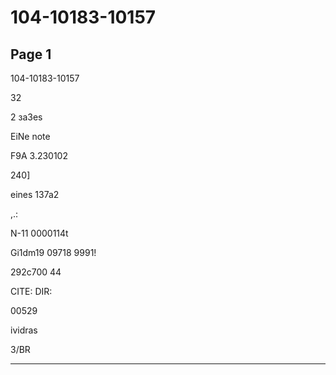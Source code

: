 # 104-10183-10157

## Page 1

104-10183-10157

32

2 зa3es

EiNe note

F9A 3.230102

240]

eines 137a2

,.:

N-11 0000114t

Gi1dm19 09718 9991!

292c700 44

CITE: DIR:

00529

ividras

3/BR

---

